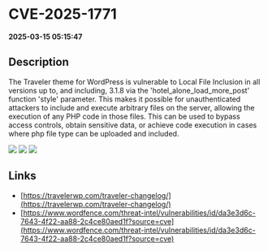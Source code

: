 # CVE-2025-1771

**2025-03-15 05:15:47**

## Description
The Traveler theme for WordPress is vulnerable to Local File Inclusion in all versions up to, and including, 3.1.8 via the 'hotel_alone_load_more_post' function 'style' parameter. This makes it possible for unauthenticated attackers to include and execute arbitrary files on the server, allowing the execution of any PHP code in those files. This can be used to bypass access controls, obtain sensitive data, or achieve code execution in cases where php file type can be uploaded and included.

![](https://img.shields.io/static/v1?label=Score&message=9.8&color=red)
![](https://img.shields.io/static/v1?label=Severity&message=CRITICAL&color=red)
![](https://img.shields.io/static/v1?label=CWE&message=RFI&color=green)

## Links
- [https://travelerwp.com/traveler-changelog/](https://travelerwp.com/traveler-changelog/)
- [https://www.wordfence.com/threat-intel/vulnerabilities/id/da3e3d6c-7643-4f22-aa88-2c4ce80aed1f?source=cve](https://www.wordfence.com/threat-intel/vulnerabilities/id/da3e3d6c-7643-4f22-aa88-2c4ce80aed1f?source=cve)
